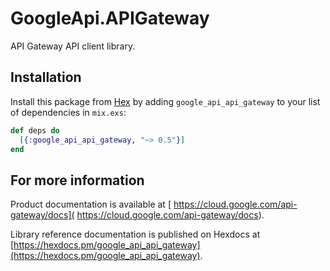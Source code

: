 # GoogleApi.APIGateway

API Gateway API client library.



## Installation

Install this package from [Hex](https://hex.pm) by adding
`google_api_api_gateway` to your list of dependencies in `mix.exs`:

```elixir
def deps do
  [{:google_api_api_gateway, "~> 0.5"}]
end
```

## For more information

Product documentation is available at [ https://cloud.google.com/api-gateway/docs]( https://cloud.google.com/api-gateway/docs).

Library reference documentation is published on Hexdocs at
[https://hexdocs.pm/google_api_api_gateway](https://hexdocs.pm/google_api_api_gateway).
